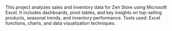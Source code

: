 This project analyzes sales and inventory data for Zen Store using Microsoft Excel. It includes dashboards, pivot tables, and key insights on top-selling products, seasonal trends, and inventory performance. Tools used: Excel functions, charts, and data visualization techniques.

